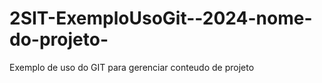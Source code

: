 # 2SIT-ExemploUsoGit--2024-nome-do-projeto-
Exemplo de uso do GIT para gerenciar conteudo de projeto
